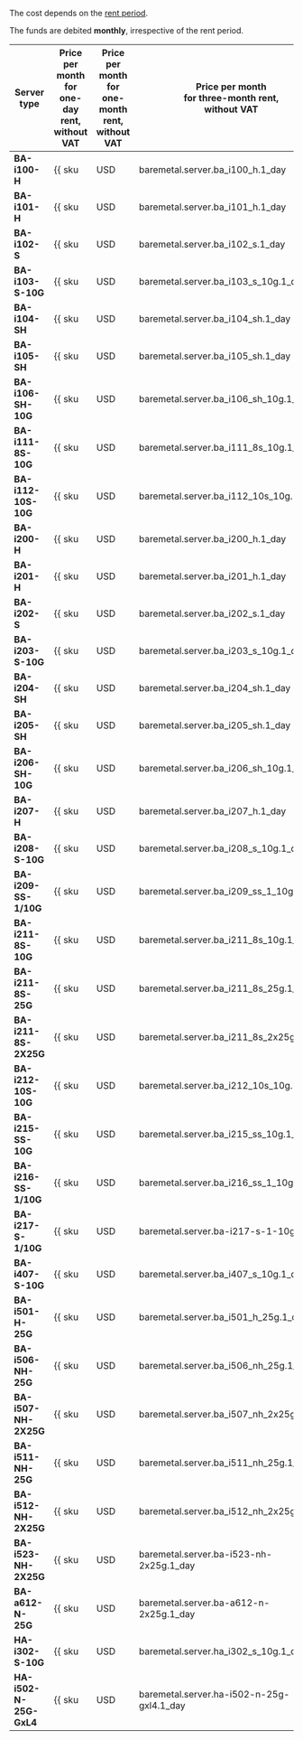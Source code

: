 The cost depends on the [rent period](../../baremetal/concepts/servers.md#server-lease). 

The funds are debited **monthly**, irrespective of the rent period.

Server type        | Price per month<br/>for one-day rent,<br/>without VAT | Price per month<br/>for one-month rent,<br/>without VAT | Price per month<br/>for three-month rent,<br/>without VAT | Price per month<br/>for six-month rent,<br/>without VAT | Price per month<br/>for 12-month rent,<br/>without VAT
------------------ | ----------- | ----------- | ----------- | ----------- | ---
**BA-i100-H**      | {{ sku|USD|baremetal.server.ba_i100_h.1_day|string }} | {{ sku|USD|baremetal.server.ba_i100_h.1_month|string }} | {{ sku|USD|baremetal.server.ba_i100_h.3_month|string }} | {{ sku|USD|baremetal.server.ba_i100_h.6_month|string }} | {{ sku|USD|baremetal.server.ba_i100_h.12_month|string }}
**BA-i101-H**      | {{ sku|USD|baremetal.server.ba_i101_h.1_day|string }} | {{ sku|USD|baremetal.server.ba_i101_h.1_month|string }} | {{ sku|USD|baremetal.server.ba_i101_h.3_month|string }} | {{ sku|USD|baremetal.server.ba_i101_h.6_month|string }} | {{ sku|USD|baremetal.server.ba_i101_h.12_month|string }}
**BA-i102-S**      | {{ sku|USD|baremetal.server.ba_i102_s.1_day|string }} | {{ sku|USD|baremetal.server.ba_i102_s.1_month|string }} | {{ sku|USD|baremetal.server.ba_i102_s.3_month|string }} | {{ sku|USD|baremetal.server.ba_i102_s.6_month|string }} | {{ sku|USD|baremetal.server.ba_i102_s.12_month|string }}
**BA-i103-S-10G**  | {{ sku|USD|baremetal.server.ba_i103_s_10g.1_day|string }} | {{ sku|USD|baremetal.server.ba_i103_s_10g.1_month|string }} | {{ sku|USD|baremetal.server.ba_i103_s_10g.3_month|string }} | {{ sku|USD|baremetal.server.ba_i103_s_10g.6_month|string }} | {{ sku|USD|baremetal.server.ba_i103_s_10g.12_month|string }}
**BA-i104-SH**     | {{ sku|USD|baremetal.server.ba_i104_sh.1_day|string }} | {{ sku|USD|baremetal.server.ba_i104_sh.1_month|string }} | {{ sku|USD|baremetal.server.ba_i104_sh.3_month|string }} | {{ sku|USD|baremetal.server.ba_i104_sh.6_month|string }} | {{ sku|USD|baremetal.server.ba_i104_sh.12_month|string }}
**BA-i105-SH**     | {{ sku|USD|baremetal.server.ba_i105_sh.1_day|string }} | {{ sku|USD|baremetal.server.ba_i105_sh.1_month|string }} | {{ sku|USD|baremetal.server.ba_i105_sh.3_month|string }} | {{ sku|USD|baremetal.server.ba_i105_sh.6_month|string }} | {{ sku|USD|baremetal.server.ba_i105_sh.12_month|string }}
**BA-i106-SH-10G** | {{ sku|USD|baremetal.server.ba_i106_sh_10g.1_day|string }} | {{ sku|USD|baremetal.server.ba_i106_sh_10g.1_month|string }} | {{ sku|USD|baremetal.server.ba_i106_sh_10g.3_month|string }} | {{ sku|USD|baremetal.server.ba_i106_sh_10g.6_month|string }} | {{ sku|USD|baremetal.server.ba_i106_sh_10g.12_month|string }}
**BA-i111-8S-10G** | {{ sku|USD|baremetal.server.ba_i111_8s_10g.1_day|string }} | {{ sku|USD|baremetal.server.ba_i111_8s_10g.1_month|string }} | {{ sku|USD|baremetal.server.ba_i111_8s_10g.3_month|string }} | {{ sku|USD|baremetal.server.ba_i111_8s_10g.6_month|string }} | {{ sku|USD|baremetal.server.ba_i111_8s_10g.12_month|string }}
**BA-i112-10S-10G** | {{ sku|USD|baremetal.server.ba_i112_10s_10g.1_day|string }} | {{ sku|USD|baremetal.server.ba_i112_10s_10g.1_month|string }} | {{ sku|USD|baremetal.server.ba_i112_10s_10g.3_month|string }} | {{ sku|USD|baremetal.server.ba_i112_10s_10g.6_month|string }} | {{ sku|USD|baremetal.server.ba_i112_10s_10g.12_month|string }}
**BA-i200-H**      | {{ sku|USD|baremetal.server.ba_i200_h.1_day|string }} | {{ sku|USD|baremetal.server.ba_i200_h.1_month|string }} | {{ sku|USD|baremetal.server.ba_i200_h.3_month|string }} | {{ sku|USD|baremetal.server.ba_i200_h.6_month|string }} | {{ sku|USD|baremetal.server.ba_i200_h.12_month|string }}
**BA-i201-H**      | {{ sku|USD|baremetal.server.ba_i201_h.1_day|string }} | {{ sku|USD|baremetal.server.ba_i201_h.1_month|string }} | {{ sku|USD|baremetal.server.ba_i201_h.3_month|string }} | {{ sku|USD|baremetal.server.ba_i201_h.6_month|string }} | {{ sku|USD|baremetal.server.ba_i201_h.12_month|string }}
**BA-i202-S**      | {{ sku|USD|baremetal.server.ba_i202_s.1_day|string }} | {{ sku|USD|baremetal.server.ba_i202_s.1_month|string }} | {{ sku|USD|baremetal.server.ba_i202_s.3_month|string }} | {{ sku|USD|baremetal.server.ba_i202_s.6_month|string }} | {{ sku|USD|baremetal.server.ba_i202_s.12_month|string }}
**BA-i203-S-10G**  | {{ sku|USD|baremetal.server.ba_i203_s_10g.1_day|string }} | {{ sku|USD|baremetal.server.ba_i203_s_10g.1_month|string }} | {{ sku|USD|baremetal.server.ba_i203_s_10g.3_month|string }} | {{ sku|USD|baremetal.server.ba_i203_s_10g.6_month|string }} | {{ sku|USD|baremetal.server.ba_i203_s_10g.12_month|string }}
**BA-i204-SH**     | {{ sku|USD|baremetal.server.ba_i204_sh.1_day|string }} | {{ sku|USD|baremetal.server.ba_i204_sh.1_month|string }} | {{ sku|USD|baremetal.server.ba_i204_sh.3_month|string }} | {{ sku|USD|baremetal.server.ba_i204_sh.6_month|string }} | {{ sku|USD|baremetal.server.ba_i204_sh.12_month|string }}
**BA-i205-SH**     | {{ sku|USD|baremetal.server.ba_i205_sh.1_day|string }} | {{ sku|USD|baremetal.server.ba_i205_sh.1_month|string }} | {{ sku|USD|baremetal.server.ba_i205_sh.3_month|string }} | {{ sku|USD|baremetal.server.ba_i205_sh.6_month|string }} | {{ sku|USD|baremetal.server.ba_i205_sh.12_month|string }}
**BA-i206-SH-10G** | {{ sku|USD|baremetal.server.ba_i206_sh_10g.1_day|string }} | {{ sku|USD|baremetal.server.ba_i206_sh_10g.1_month|string }} | {{ sku|USD|baremetal.server.ba_i206_sh_10g.3_month|string }} | {{ sku|USD|baremetal.server.ba_i206_sh_10g.6_month|string }} | {{ sku|USD|baremetal.server.ba_i206_sh_10g.12_month|string }}
**BA-i207-H**      | {{ sku|USD|baremetal.server.ba_i207_h.1_day|string }} | {{ sku|USD|baremetal.server.ba_i207_h.1_month|string }} | {{ sku|USD|baremetal.server.ba_i207_h.3_month|string }} | {{ sku|USD|baremetal.server.ba_i207_h.6_month|string }} | {{ sku|USD|baremetal.server.ba_i207_h.12_month|string }}
**BA-i208-S-10G**  | {{ sku|USD|baremetal.server.ba_i208_s_10g.1_day|string }} | {{ sku|USD|baremetal.server.ba_i208_s_10g.1_month|string }} | {{ sku|USD|baremetal.server.ba_i208_s_10g.3_month|string }} | {{ sku|USD|baremetal.server.ba_i208_s_10g.6_month|string }} | {{ sku|USD|baremetal.server.ba_i208_s_10g.12_month|string }}
**BA-i209-SS-1/10G**  | {{ sku|USD|baremetal.server.ba_i209_ss_1_10g.1_day|string }} | {{ sku|USD|baremetal.server.ba_i209_ss_1_10g.1_month|string }} | {{ sku|USD|baremetal.server.ba_i209_ss_1_10g.3_month|string }} | {{ sku|USD|baremetal.server.ba_i209_ss_1_10g.6_month|string }} | {{ sku|USD|baremetal.server.ba_i209_ss_1_10g.12_month|int|string }}
**BA-i211-8S-10G** | {{ sku|USD|baremetal.server.ba_i211_8s_10g.1_day|string }} | {{ sku|USD|baremetal.server.ba_i211_8s_10g.1_month|string }} | {{ sku|USD|baremetal.server.ba_i211_8s_10g.3_month|string }} | {{ sku|USD|baremetal.server.ba_i211_8s_10g.6_month|string }} | {{ sku|USD|baremetal.server.ba_i211_8s_10g.12_month|string }}
**BA-i211-8S-25G**   | {{ sku|USD|baremetal.server.ba_i211_8s_25g.1_day|string }} | {{ sku|USD|baremetal.server.ba_i211_8s_25g.1_month|string }} | {{ sku|USD|baremetal.server.ba_i211_8s_25g.3_month|string }} | {{ sku|USD|baremetal.server.ba_i211_8s_25g.6_month|string }} | {{ sku|USD|baremetal.server.ba_i211_8s_25g.12_month|string }}
**BA-i211-8S-2X25G** | {{ sku|USD|baremetal.server.ba_i211_8s_2x25g.1_day|string }} | {{ sku|USD|baremetal.server.ba_i211_8s_2x25g.1_month|string }} | {{ sku|USD|baremetal.server.ba_i211_8s_2x25g.3_month|string }} | {{ sku|USD|baremetal.server.ba_i211_8s_2x25g.6_month|string }} | {{ sku|USD|baremetal.server.ba_i211_8s_2x25g.12_month|string }}
**BA-i212-10S-10G** | {{ sku|USD|baremetal.server.ba_i212_10s_10g.1_day|string }} | {{ sku|USD|baremetal.server.ba_i212_10s_10g.1_month|string }} | {{ sku|USD|baremetal.server.ba_i212_10s_10g.3_month|string }} | {{ sku|USD|baremetal.server.ba_i212_10s_10g.6_month|string }} | {{ sku|USD|baremetal.server.ba_i212_10s_10g.12_month|string }}
**BA-i215-SS-10G** | {{ sku|USD|baremetal.server.ba_i215_ss_10g.1_day|string }} | {{ sku|USD|baremetal.server.ba_i215_ss_10g.1_month|string }} | {{ sku|USD|baremetal.server.ba_i215_ss_10g.3_month|string }} | {{ sku|USD|baremetal.server.ba_i215_ss_10g.6_month|string }} | {{ sku|USD|baremetal.server.ba_i215_ss_10g.12_month|string }}
**BA-i216-SS-1/10G** | {{ sku|USD|baremetal.server.ba_i216_ss_1_10g.1_day|string }} | {{ sku|USD|baremetal.server.ba_i216_ss_1_10g.1_month|string }} | {{ sku|USD|baremetal.server.ba_i216_ss_1_10g.3_month|string }} | {{ sku|USD|baremetal.server.ba_i216_ss_1_10g.6_month|string }} | {{ sku|USD|baremetal.server.ba_i216_ss_1_10g.12_month|string }}
**BA-i217-S-1/10G**  | {{ sku|USD|baremetal.server.ba-i217-s-1-10g.1_day|string }} | {{ sku|USD|baremetal.server.ba-i217-s-1-10g.1_month|string }} | {{ sku|USD|baremetal.server.ba-i217-s-1-10g.3_month|string }} | {{ sku|USD|baremetal.server.ba-i217-s-1-10g.6_month|string }} | {{ sku|USD|baremetal.server.ba-i217-s-1-10g.12_month|string }}
**BA-i407-S-10G**  | {{ sku|USD|baremetal.server.ba_i407_s_10g.1_day|string }} | {{ sku|USD|baremetal.server.ba_i407_s_10g.1_month|string }} | {{ sku|USD|baremetal.server.ba_i407_s_10g.3_month|string }} | {{ sku|USD|baremetal.server.ba_i407_s_10g.6_month|string }} | {{ sku|USD|baremetal.server.ba_i407_s_10g.12_month|string }}
**BA-i501-H-25G**  | {{ sku|USD|baremetal.server.ba_i501_h_25g.1_day|string }} | {{ sku|USD|baremetal.server.ba_i501_h_25g.1_month|string }} | {{ sku|USD|baremetal.server.ba_i501_h_25g.3_month|string }} | {{ sku|USD|baremetal.server.ba_i501_h_25g.6_month|string }} | {{ sku|USD|baremetal.server.ba_i501_h_25g.12_month|string }}
**BA-i506-NH-25G** | {{ sku|USD|baremetal.server.ba_i506_nh_25g.1_day|string }} | {{ sku|USD|baremetal.server.ba_i506_nh_25g.1_month|string }} | {{ sku|USD|baremetal.server.ba_i506_nh_25g.3_month|string }} | {{ sku|USD|baremetal.server.ba_i506_nh_25g.6_month|string }} | {{ sku|USD|baremetal.server.ba_i506_nh_25g.12_month|string }}
**BA-i507-NH-2X25G** | {{ sku|USD|baremetal.server.ba_i507_nh_2x25g.1_day|string }} | {{ sku|USD|baremetal.server.ba_i507_nh_2x25g.1_month|string }} | {{ sku|USD|baremetal.server.ba_i507_nh_2x25g.3_month|string }} | {{ sku|USD|baremetal.server.ba_i507_nh_2x25g.6_month|string }} | {{ sku|USD|baremetal.server.ba_i507_nh_2x25g.12_month|string }}
**BA-i511-NH-25G** | {{ sku|USD|baremetal.server.ba_i511_nh_25g.1_day|string }} | {{ sku|USD|baremetal.server.ba_i511_nh_25g.1_month|string }} | {{ sku|USD|baremetal.server.ba_i511_nh_25g.3_month|string }} | {{ sku|USD|baremetal.server.ba_i511_nh_25g.6_month|string }} | {{ sku|USD|baremetal.server.ba_i511_nh_25g.12_month|string }}
**BA-i512-NH-2X25G** | {{ sku|USD|baremetal.server.ba_i512_nh_2x25g.1_day|string }} | {{ sku|USD|baremetal.server.ba_i512_nh_2x25g.1_month|string }} | {{ sku|USD|baremetal.server.ba_i512_nh_2x25g.3_month|string }} | {{ sku|USD|baremetal.server.ba_i512_nh_2x25g.6_month|string }} | {{ sku|USD|baremetal.server.ba_i512_nh_2x25g.12_month|string }}
**BA-i523-NH-2X25G** | {{ sku|USD|baremetal.server.ba-i523-nh-2x25g.1_day|string }} | {{ sku|USD|baremetal.server.ba-i523-nh-2x25g.1_month|string }} | {{ sku|USD|baremetal.server.ba-i523-nh-2x25g.3_month|string }} | {{ sku|USD|baremetal.server.ba-i523-nh-2x25g.6_month|string }} | {{ sku|USD|baremetal.server.ba-i523-nh-2x25g.12_month|string }}
**BA-a612-N-25G**  | {{ sku|USD|baremetal.server.ba-a612-n-2x25g.1_day|string }} | {{ sku|USD|baremetal.server.ba-a612-n-2x25g.1_month|string }} | {{ sku|USD|baremetal.server.ba-a612-n-2x25g.3_month|string }} | {{ sku|USD|baremetal.server.ba-a612-n-2x25g.6_month|string }} | {{ sku|USD|baremetal.server.ba-a612-n-2x25g.12_month|string }}
**HA-i302-S-10G**  | {{ sku|USD|baremetal.server.ha_i302_s_10g.1_day|string }} | {{ sku|USD|baremetal.server.ha_i302_s_10g.1_month|string }} | {{ sku|USD|baremetal.server.ha_i302_s_10g.3_month|string }} | {{ sku|USD|baremetal.server.ha_i302_s_10g.6_month|string }} | {{ sku|USD|baremetal.server.ha_i302_s_10g.12_month|string }}
**HA-i502-N-25G-GxL4** | {{ sku|USD|baremetal.server.ha-i502-n-25g-gxl4.1_day|string }} | {{ sku|USD|baremetal.server.ha-i502-n-25g-gxl4.1_month|string }} | {{ sku|USD|baremetal.server.ha-i502-n-25g-gxl4.3_month|string }} | {{ sku|USD|baremetal.server.ha-i502-n-25g-gxl4.6_month|string }} | {{ sku|USD|baremetal.server.ha-i502-n-25g-gxl4.12_month|string }}
